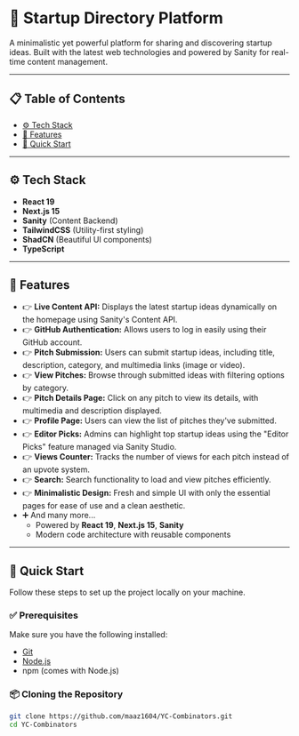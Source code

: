 # 🚀 Startup Directory Platform

A minimalistic yet powerful platform for sharing and discovering startup ideas. Built with the latest web technologies and powered by Sanity for real-time content management.

---

## 📋 Table of Contents

- [⚙️ Tech Stack](#️-tech-stack)  
- [🔋 Features](#-features)  
- [🤸 Quick Start](#-quick-start)

---

## ⚙️ Tech Stack

- **React 19**  
- **Next.js 15**  
- **Sanity** (Content Backend)  
- **TailwindCSS** (Utility-first styling)  
- **ShadCN** (Beautiful UI components)  
- **TypeScript**  

---

## 🔋 Features

- 👉 **Live Content API:** Displays the latest startup ideas dynamically on the homepage using Sanity's Content API.  
- 👉 **GitHub Authentication:** Allows users to log in easily using their GitHub account.  
- 👉 **Pitch Submission:** Users can submit startup ideas, including title, description, category, and multimedia links (image or video).  
- 👉 **View Pitches:** Browse through submitted ideas with filtering options by category.  
- 👉 **Pitch Details Page:** Click on any pitch to view its details, with multimedia and description displayed.  
- 👉 **Profile Page:** Users can view the list of pitches they've submitted.  
- 👉 **Editor Picks:** Admins can highlight top startup ideas using the "Editor Picks" feature managed via Sanity Studio.  
- 👉 **Views Counter:** Tracks the number of views for each pitch instead of an upvote system.  
- 👉 **Search:** Search functionality to load and view pitches efficiently.  
- 👉 **Minimalistic Design:** Fresh and simple UI with only the essential pages for ease of use and a clean aesthetic.  
- ➕ And many more...  
  - Powered by **React 19**, **Next.js 15**, **Sanity**  
  - Modern code architecture with reusable components  

---

## 🤸 Quick Start

Follow these steps to set up the project locally on your machine.

### ✅ Prerequisites

Make sure you have the following installed:

- [Git](https://git-scm.com/)  
- [Node.js](https://nodejs.org/)  
- npm (comes with Node.js)

### 📦 Cloning the Repository

```bash
git clone https://github.com/maaz1604/YC-Combinators.git
cd YC-Combinators
